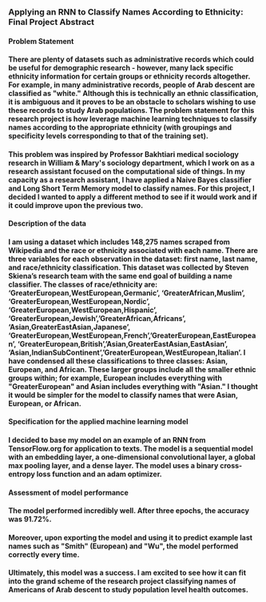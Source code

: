 ### Applying an RNN to Classify Names According to Ethnicity: Final Project Abstract

#### Problem Statement
#### There are plenty of datasets such as administrative records which could be useful for demographic research - however, many lack specific ethnicity information for certain groups or ethnicity records altogether. For example, in many administrative records, people of Arab descent are classified as "white." Although this is technically an ethnic classification, it is ambiguous and it proves to be an obstacle to scholars wishing to use these records to study Arab populations. The problem statement for this research project is how leverage machine learning techniques to classify names according to the appropriate ethnicity (with groupings and specificity levels corresponding to that of the training set). 
#### This problem was inspired by Professor Bakhtiari medical sociology research in William & Mary's sociology department, which I work on as a research assistant focused on the computational side of things. In my capacity as a research assistant, I have applied a Naive Bayes classifier and Long Short Term Memory model to classify names. For this project, I decided I wanted to apply a different method to see if it would work and if it could improve upon the previous two. 

#### Description of the data
#### I am using a dataset which includes 148,275 names scraped from Wikipedia and the race or ethnicity associated with each name. There are three variables for each observation in the dataset: first name, last name, and race/ethnicity classification. This dataset was collected by Steven Skiena’s research team with the same end goal of building a name classifier. The classes of race/ethnicity are: ‘GreaterEuropean,WestEuropean,Germanic’, ‘GreaterAfrican,Muslim’, ‘GreaterEuropean,WestEuropean,Nordic’, ‘GreaterEuropean,WestEuropean,Hispanic’, ‘GreaterEuropean,Jewish’,’GreaterAfrican,Africans’, ‘Asian,GreaterEastAsian,Japanese’, ‘GreaterEuropean,WestEuropean,French’,’GreaterEuropean,EastEuropean’, ‘GreaterEuropean,British’,’Asian,GreaterEastAsian,EastAsian’, ‘Asian,IndianSubContinent’,’GreaterEuropean,WestEuropean,Italian’. I have condensed all these classifications to three classes: Asian, European, and African. These larger groups include all the smaller ethnic groups within; for example, European includes everything with "GreaterEuropean" and Asian includes everything with "Asian." I thought it would be simpler for the model to classify names that were Asian, European, or African.

#### Specification for the applied machine learning model
#### I decided to base my model on an example of an RNN from TensorFlow.org for application to texts. The model is a sequential model with an embedding layer, a one-dimensional convolutional layer, a global max pooling layer, and a dense layer. The model uses a binary cross-entropy loss function and an adam optimizer.

#### Assessment of model performance
#### The model performed incredibly well. After three epochs, the accuracy was 91.72%.
#### Moreover, upon exporting the model and using it to predict example last names such as "Smith" (European) and "Wu", the model performed correctly every time. 
#### Ultimately, this model was a success. I am excited to see how it can fit into the grand scheme of the research project classifying names of Americans of Arab descent to study population level health outcomes.
